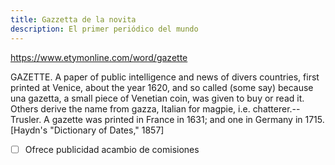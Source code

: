 ```yaml
---
title: Gazzetta de la novita
description: El primer periódico del mundo
---
```


https://www.etymonline.com/word/gazette

GAZETTE. A paper of public intelligence and news of divers countries, first printed at Venice, about the year 1620, and so called (some say) because una gazetta, a small piece of Venetian coin, was given to buy or read it. Others derive the name from gazza, Italian for magpie, i.e. chatterer.--Trusler. A gazette was printed in France in 1631; and one in Germany in 1715. [Haydn's "Dictionary of Dates," 1857]


- [ ] Ofrece publicidad acambio de comisiones